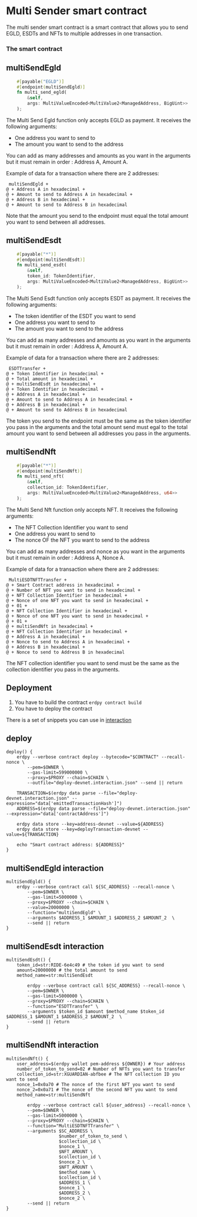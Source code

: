 # Multi Sender smart contract

The multi sender smart contract is a smart contract that allows you to send EGLD, ESDTs and NFTs to multiple addresses in one transaction.

### The smart contract 

## multiSendEgld
```rust
    #[payable("EGLD")]
    #[endpoint(multiSendEgld)]
    fn multi_send_egld(
        &self,
        args: MultiValueEncoded<MultiValue2<ManagedAddress, BigUint>>
    );
 ```

 The Multi Send Egld function only accepts EGLD as payment. It receives the following arguments: 

* One address you want to send to
* The amount you want to send to the address

You can add as many addresses and amounts as you want in the arguments but it must remain in order : Address A, Amount A.

Example of data for a transaction where there are 2 addresses:

```
 multiSendEgld +
@ + Address A in hexadecimal +
@ + Amount to send to Address A in hexadecimal +
@ + Address B in hexadecimal +
@ + Amount to send to Address B in hexadecimal 
```

Note that the amount you send to the endpoint must equal the total amount you want to send between all addresses.

## multiSendEsdt
```rust
    #[payable("*")]
    #[endpoint(multiSendEsdt)]
    fn multi_send_esdt(
        &self,
        token_id: TokenIdentifier,
        args: MultiValueEncoded<MultiValue2<ManagedAddress, BigUint>>
    );
 ```

The Multi Send Esdt function only accepts ESDT as payment. It receives the following arguments:

* The token identifier of the ESDT you want to send
* One address you want to send to 
* The amount you want to send to the address

You can add as many addresses and amounts as you want in the arguments but it must remain in order : Address A, Amount A.

Example of data for a transaction where there are 2 addresses:

```
 ESDTTransfer +
@ + Token Identifier in hexadecimal +
@ + Total amount in hexadecimal +
@ + multiSendEsdt in hexadecimal +
@ + Token Identifier in hexadecimal +
@ + Address A in hexadecimal +
@ + Amount to send to Address A in hexadecimal +
@ + Address B in hexadecimal +
@ + Amount to send to Address B in hexadecimal 
```

The token you send to the endpoint must be the same as the token identifier you pass in the arguments and the total amount send must egal to the total amount you want to send between all addresses you pass in the arguments.

## multiSendNft
```rust
    #[payable("*")]
    #[endpoint(multiSendNft)]
    fn multi_send_nft(
        &self,
        collection_id: TokenIdentifier,
        args: MultiValueEncoded<MultiValue2<ManagedAddress, u64>>
    );
 ```

 The Multi Send Nft function only accepts NFT. It receives the following arguments:

* The NFT Collection Identifier you want to send 
* One address you want to send to 
* The nonce OF the NFT you want to send to the address

You can add as many addresses and nonce as you want in the arguments but it must remain in order : Address A, Nonce A.

Example of data for a transaction where there are 2 addresses:

```
 MultiESDTNFTTransfer +
@ + Smart Contract address in hexadecimal +
@ + Number of NFT you want to send in hexadecimal +
@ + NFT Collection Identifier in hexadecimal +
@ + Nonce of one NFT you want to send in hexadecimal +
@ + 01 +
@ + NFT Collection Identifier in hexadecimal +
@ + Nonce of one NFT you want to send in hexadecimal +
@ + 01 +
@ + multiSendNft in hexadecimal +
@ + NFT Collection Identifier in hexadecimal +
@ + Address A in hexadecimal +
@ + Nonce to send to Address A in hexadecimal +
@ + Address B in hexadecimal +
@ + Nonce to send to Address B in hexadecimal 
```

The NFT collection identifier you want to send must be the same as the collection identifier you pass in the arguments.

## Deployment

1. You have to build the contract `erdpy contract build`
2. You have to deploy the contract

There is a set of snippets you can use in [interaction](https://github.com/SkyzoxRobin/sc-multi-sender-rs/blob/main/interaction/devnet.snippets.sh)

## deploy
```shell
deploy() {
    erdpy --verbose contract deploy --bytecode="$CONTRACT" --recall-nonce \
        --pem=$OWNER \
        --gas-limit=599000000 \
        --proxy=$PROXY --chain=$CHAIN \
        --outfile="deploy-devnet.interaction.json" --send || return

    TRANSACTION=$(erdpy data parse --file="deploy-devnet.interaction.json" --expression="data['emittedTransactionHash']")
    ADDRESS=$(erdpy data parse --file="deploy-devnet.interaction.json" --expression="data['contractAddress']")

    erdpy data store --key=address-devnet --value=${ADDRESS}
    erdpy data store --key=deployTransaction-devnet --value=${TRANSACTION}

    echo "Smart contract address: ${ADDRESS}"
}
```

## multiSendEgld interaction
```shell
multiSendEgld() {
    erdpy --verbose contract call ${SC_ADDRESS} --recall-nonce \
        --pem=$OWNER \
        --gas-limit=5000000 \
        --proxy=$PROXY --chain=$CHAIN \
        --value=20000000 \
        --function="multiSendEgld" \
        --arguments $ADDRESS_1 $AMOUNT_1 $ADDRESS_2 $AMOUNT_2  \
        --send || return
}
```

## multiSendEsdt interaction
```shell
multiSendEsdt() {
    token_id=str:RIDE-6e4c49 # the token id you want to send 
    amount=20000000 # the total amount to send
    method_name=str:multiSendEsdt

        erdpy --verbose contract call ${SC_ADDRESS} --recall-nonce \
        --pem=$OWNER \
        --gas-limit=5000000 \
        --proxy=$PROXY --chain=$CHAIN \
        --function="ESDTTransfer" \
        --arguments $token_id $amount $method_name $token_id $ADDRESS_1 $AMOUNT_1 $ADDRESS_2 $AMOUNT_2  \
        --send || return
}
```

## multiSendNft interaction
```shell
multiSendNft() {
    user_address=$(erdpy wallet pem-address ${OWNER}) # Your address
    number_of_token_to_send=02 # Number of NFTs you want to transfer
    collection_id=str:XGUARDIAN-abfbee # The NFT collection ID you want to send
    nonce_1=0x0a70 # The nonce of the first NFT you want to send
    nonce_2=0x0a71 # The nonce of the second NFT you want to send
    method_name=str:multiSendNft

        erdpy --verbose contract call ${user_address} --recall-nonce \
        --pem=$OWNER \
        --gas-limit=5000000 \
        --proxy=$PROXY --chain=$CHAIN \
        --function="MultiESDTNFTTransfer" \
        --arguments $SC_ADDRESS \
                    $number_of_token_to_send \
                    $collection_id \
                    $nonce_1 \
                    $NFT_AMOUNT \
                    $collection_id \
                    $nonce_2 \
                    $NFT_AMOUNT \
                    $method_name \
                    $collection_id \
                    $ADDRESS_1 \
                    $nonce_1 \
                    $ADDRESS_2 \
                    $nonce_2 \
        --send || return
}
```
